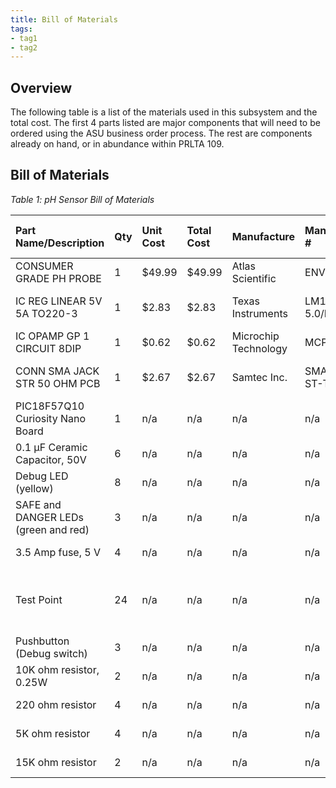 ```yaml
---
title: Bill of Materials
tags:
- tag1
- tag2
---
```


## Overview
The following table is a list of the materials used in this subsystem and the total cost. The first 4 parts listed are major components that will need to be ordered using the ASU business order process. The rest are components already on hand, or in abundance within PRLTA 109.

## Bill of Materials

*Table 1: pH Sensor Bill of Materials*

| **Part Name/Description** | **Qty** | **Unit Cost** | **Total Cost** | **Manufacture** | **Manufacturer #** | **Vendor Link** |**Datasheet Link** | **Schematic Reference Designators** |
|:--------------------|:----|:---------------|:-----|:--------|:-----|:-----|:----|:-----|
CONSUMER GRADE PH PROBE | 1 | $49.99 | $49.99 | Atlas Scientific | ENV-30-PH | [DigiKey](https://www.digikey.com/en/products/detail/atlas-scientific/ENV-30-PH/16003028) | [Probe datasheet link](https://files.atlas-scientific.com/consumer-grade-pH-probe.pdf) | U2 |
IC REG LINEAR 5V 5A TO220-3 | 1 | $2.83 | $2.83 | Texas Instruments | LM1084IT-5.0/NOPB | [DigiKey](https://www.digikey.com/en/products/detail/texas-instruments/LM1084IT-5-0-NOPB/363556) | [Voltage regulator datasheet link](https://www.ti.com/lit/ds/symlink/lm1084.pdf?HQS=dis-dk-null-digikeymode-dsf-pf-null-wwe&ts=1761912090817&ref_url=https%253A%252F%252Fwww.ti.com%252Fgeneral%252Fdocs%252Fsuppproductinfo.tsp%253FdistId%253D10%2526gotoUrl%253Dhttps%253A%252F%252Fwww.ti.com%252Flit%252Fgpn%252Flm1084) | U3 |
IC OPAMP GP 1 CIRCUIT 8DIP | 1 | $0.62 | $0.62 | Microchip Technology | MCP601-I/P | [DigiKey](https://www.digikey.com/en/products/detail/microchip-technology/MCP601-I-P/305930) | [Op-amp datasheet link](https://ww1.microchip.com/downloads/en/DeviceDoc/21314g.pdf) | U4 |
CONN SMA JACK STR 50 OHM PCB | 1 | $2.67 | $2.67 | Samtec Inc. | SMA-J-P-H-ST-TH1 | [DigiKey](https://www.digikey.com/en/products/detail/samtec-inc/SMA-J-P-H-ST-TH1/2345104) | [Coaxial connector datasheet link](https://mm.digikey.com/Volume0/opasdata/d220001/medias/docus/6129/sma-j-p-x-st-th1-mkt.pdf) | Not on schematic |
PIC18F57Q10 Curiosity Nano Board | 1 | n/a | n/a | n/a | n/a | [Microchip](https://www.microchip.com/en-us/development-tool/DM164150) | [Microcontroller datasheet link](https://ww1.microchip.com/downloads/aemDocuments/documents/MCU08/ProductDocuments/UserGuides/PIC18F57Q43-Curiosity-Nano-HW-UserGuide-DS40002186B.pdf) | U1 |
0.1 µF Ceramic Capacitor, 50V | 6 | n/a | n/a | n/a | n/a | PRLTA 109 |n/a | C1, C2 |
Debug LED (yellow) | 8 | n/a | n/a | n/a | n/a | PRLTA 109 |n/a | D3, D4, D5, D6 |
SAFE and DANGER LEDs (green and red) | 3 | n/a | n/a | n/a | n/a | PRLTA 109 |n/a | D1, D2 |
3.5 Amp fuse, 5 V | 4 | n/a | n/a | n/a | n/a | PRLTA 109 |n/a | F1 |
Test Point | 24 |  n/a | n/a | n/a | n/a | PRLTA 109 |n/a | T1, T2, T3, T4, T5, T6, T7, T8, T9, T10, T11, T12 |
Pushbutton (Debug switch) | 3 | n/a | n/a | n/a | n/a | PRLTA 109 | n/a | SW1 |
10K ohm resistor, 0.25W | 2 | n/a | n/a | n/a | n/a | PRLTA 109 |n/a | R1 |
220 ohm resistor | 4 | n/a | n/a | n/a | n/a | PRLTA 109 |n/a | R2, R4 |
5K ohm resistor | 4 | n/a | n/a | n/a | n/a | PRLTA 109 |n/a | R5, R6 |
15K ohm resistor | 2 | n/a | n/a | n/a | n/a | PRLTA 109 |n/a | R7 